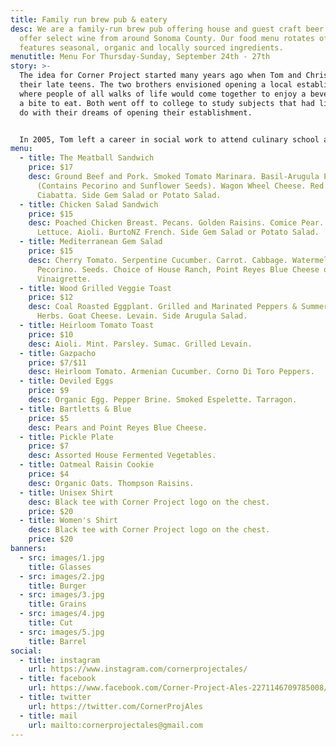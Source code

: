 ```yaml
---
title: Family run brew pub & eatery
desc: We are a family-run brew pub offering house and guest craft beer. We also
  offer select wine from around Sonoma County. Our food menu rotates often, and
  features seasonal, organic and locally sourced ingredients.
menutitle: Menu For Thursday-Sunday, September 24th - 27th
story: >-
  The idea for Corner Project started many years ago when Tom and Chris were in
  their late teens. The two brothers envisioned opening a local establishment
  where people of all walks of life would come together to enjoy a beverage and
  a bite to eat. Both went off to college to study subjects that had little to
  do with their dreams of opening their establishment.


  In 2005, Tom left a career in social work to attend culinary school and a few years later, Chris began brewing beer on his stove-top. In early 2017 the two of them revisited their dream in a more serious mindset and brought the concept of Corner Project to fruition.
menu:
  - title: The Meatball Sandwich
    price: $17
    desc: Ground Beef and Pork. Smoked Tomato Marinara. Basil-Arugula Pesto
      (Contains Pecorino and Sunflower Seeds). Wagon Wheel Cheese. Red Bird
      Ciabatta. Side Gem Salad or Potato Salad.
  - title: Chicken Salad Sandwich
    price: $15
    desc: Poached Chicken Breast. Pecans. Golden Raisins. Comice Pear. Red Gem
      Lettuce. Aioli. BurtoNZ French. Side Gem Salad or Potato Salad.
  - title: Mediterranean Gem Salad
    price: $15
    desc: Cherry Tomato. Serpentine Cucumber. Carrot. Cabbage. Watermelon Radish.
      Pecorino. Seeds. Choice of House Ranch, Point Reyes Blue Cheese or
      Vinaigrette.
  - title: Wood Grilled Veggie Toast
    price: $12
    desc: Coal Roasted Eggplant. Grilled and Marinated Peppers & Summer Squash.
      Herbs. Goat Cheese. Levain. Side Arugula Salad.
  - title: Heirloom Tomato Toast
    price: $10
    desc: Aioli. Mint. Parsley. Sumac. Grilled Levain.
  - title: Gazpacho
    price: $7/$11
    desc: Heirloom Tomato. Armenian Cucumber. Corno Di Toro Peppers.
  - title: Deviled Eggs
    price: $9
    desc: Organic Egg. Pepper Brine. Smoked Espelette. Tarragon.
  - title: Bartletts & Blue
    price: $5
    desc: Pears and Point Reyes Blue Cheese.
  - title: Pickle Plate
    price: $7
    desc: Assorted House Fermented Vegetables.
  - title: Oatmeal Raisin Cookie
    price: $4
    desc: Organic Oats. Thompson Raisins.
  - title: Unisex Shirt
    desc: Black tee with Corner Project logo on the chest.
    price: $20
  - title: Women's Shirt
    desc: Black tee with Corner Project logo on the chest.
    price: $20
banners:
  - src: images/1.jpg
    title: Glasses
  - src: images/2.jpg
    title: Burger
  - src: images/3.jpg
    title: Grains
  - src: images/4.jpg
    title: Cut
  - src: images/5.jpg
    title: Barrel
social:
  - title: instagram
    url: https://www.instagram.com/cornerprojectales/
  - title: facebook
    url: https://www.facebook.com/Corner-Project-Ales-2271146709785008/
  - title: twitter
    url: https://twitter.com/CornerProjAles
  - title: mail
    url: mailto:cornerprojectales@gmail.com
---
```

